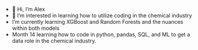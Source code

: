 - 👋 Hi, I’m Alex
- 👀 I’m interested in learning how to utilize coding in the chemical industry
- I’m currently learning XGBoost and Random Forests and the nuances within both models
- Month 14 learning how to code in python, pandas, SQL, and ML to get a data role in the chemical industry.

<!---
alexsnadeau/alexsnadeau is a ✨ special ✨ repository because its `README.md` (this file) appears on your GitHub profile.
You can click the Preview link to take a look at your changes.
--->
